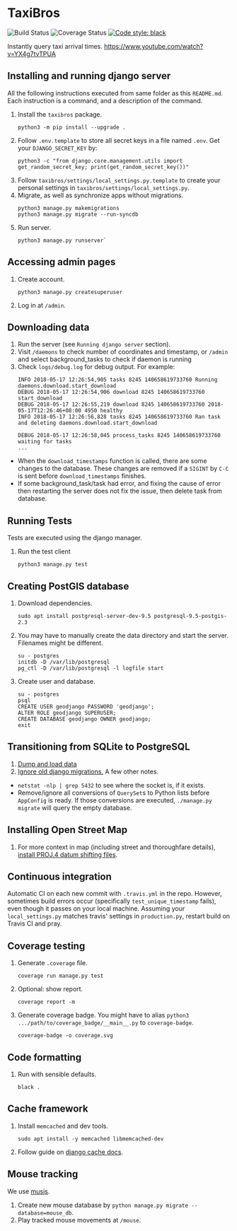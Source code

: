 # TaxiBros
![Build Status][travis badge]
![Coverage Status][coverage badge]
[![Code style: black](https://img.shields.io/badge/code%20style-black-000000.svg)](https://github.com/ambv/black)

Instantly query taxi arrival times.
https://www.youtube.com/watch?v=YX4g7tvTPUA

## Installing and running django server
All the following instructions executed from same folder as this `README.md`.
Each instruction is a command, and a description of the command.
1. Install the `taxibros` package.
   ```
   python3 -m pip install --upgrade .
   ```
2. Follow `.env.template` to store all secret keys in a file named `.env`.
   Get your `DJANGO_SECRET_KEY` by:
   ```
   python3 -c "from django.core.management.utils import get_random_secret_key; print(get_random_secret_key())"
   ```
3. Follow `taxibros/settings/local_settings.py.template` to create your personal
   settings in `taxibros/settings/local_settings.py`.
4. Migrate, as well as synchronize apps without migrations.
   ```
   python3 manage.py makemigrations
   python3 manage.py migrate --run-syncdb
   ```
5. Run server.
   ```
   python3 manage.py runserver`
   ```

## Accessing admin pages
1. Create account.
   ```
   python3 manage.py createsuperuser
   ```
2. Log in at `/admin`.

## Downloading data
1. Run the server (see `Running django server` section).
2. Visit `/daemons` to check number of coordinates and timestamp, or `/admin` and select background_tasks to check if daemon is running
3. Check `logs/debug.log` for debug output. For example:
   ```
   INFO 2018-05-17 12:26:54,905 tasks 8245 140658619733760 Running daemons.download.start_download
   DEBUG 2018-05-17 12:26:54,906 download 8245 140658619733760 start_download
   DEBUG 2018-05-17 12:26:55,219 download 8245 140658619733760 2018-05-17T12:26:46+08:00 4950 healthy
   INFO 2018-05-17 12:26:56,828 tasks 8245 140658619733760 Ran task and deleting daemons.download.start_download

   DEBUG 2018-05-17 12:26:58,045 process_tasks 8245 140658619733760 waiting for tasks
   ...
   ```
* When the `download_timestamps` function is called, there are some
  changes to the database. These changes are removed if a `SIGINT` by `C-C`
  is sent before `download_timestamps` finishes.
* If some background_task/task had error, and fixing the cause of error then
  restarting the server does not fix the issue, then delete task from database.

## Running Tests
Tests are executed using the django manager.
1. Run the test client
   ```
   python3 manage.py test
   ```

## Creating PostGIS database
1. Download dependencies.
   ```
   sudo apt install postgresql-server-dev-9.5 postgresql-9.5-postgis-2.3
   ```
2. You may have to manually create the data directory and start the server.
   Filenames might be different.
   ```
   su - postgres
   initdb -D /var/lib/postgresql
   pg_ctl -D /var/lib/postgresql -l logfile start
   ```
3. Create user and database.
   ```
   su - postgres
   psql
   CREATE USER geodjango PASSWORD 'geodjango';
   ALTER ROLE geodjango SUPERUSER;
   CREATE DATABASE geodjango OWNER geodjango;
   exit
   ```

## Transitioning from SQLite to PostgreSQL
1. [Dump and load data](https://stackoverflow.com/questions/3476606/django-what-are-the-best-practices-to-migrate-a-project-from-sqlite-to-postgres#27359683)
2. [Ignore old django migrations.](https://stackoverflow.com/questions/29888046/django-1-8-create-initial-migrations-for-existing-schema#29898483)
A few other notes.
* `netstat -nlp | grep 5432` to see where the socket is, if it exists.
* Remove/ignore all conversions of `QuerySet`s to Python lists before `AppConfig` is ready. If those conversions are executed, `./manage.py migrate` will query the empty database.

## Installing Open Street Map
1. For more context in map (including street and thoroughfare details), [install PROJ.4 datum shifting files].

## Continuous integration
Automatic CI on each new commit with `.travis.yml` in the repo.
However, sometimes build errors occur (specifically `test_unique_timestamp` fails),
even though it passes on your local machine.
Assuming your `local_settings.py` matches travis' settings in `production.py`,
restart build on Travis CI and pray.

## Coverage testing
1. Generate `.coverage` file.
   ```
   coverage run manage.py test
   ```
2. Optional: show report.
   ```
   coverage report -m
   ```
3. Generate coverage badge. You might have to alias
   `python3 .../path/to/coverage_badge/__main__.py` to `coverage-badge`.
   ```
   coverage-badge -o coverage.svg
   ```

## Code formatting
1. Run with sensible defaults.
   ```
   black .
   ```

## Cache framework
1. Install `memcached` and dev tools.
   ```
   sudo apt install -y memcached libmemcached-dev
   ```
2. Follow guide on [django cache docs].

## Mouse tracking
We use [musjs].
1. Create new mouse database by `python manage.py migrate --database=mouse_db`.
2. Play tracked mouse movements at `/mouse`.

[travis badge]: https://travis-ci.com/zhengqunkoo/taxibros.svg?token=zQpqs1cgYrwMmHCBfnPg&branch=master "From travis-ci."
[coverage badge]: https://github.com/zhengqunkoo/taxibros/raw/master/coverage.svg?sanitize=True "Generated using coverage-badge."
[install PROJ.4 datum shifting files]: https://docs.djangoproject.com/en/2.0/ref/contrib/gis/install/geolibs/#proj4
[django cache docs]: https://docs.djangoproject.com/en/2.0/topics/cache/
[musjs]: https://github.com/ineventapp/musjs
